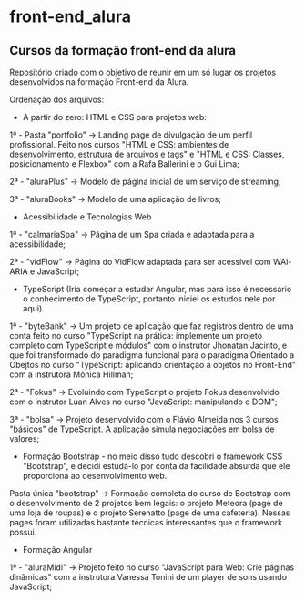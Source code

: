 # front-end_alura
## Cursos da formação front-end da alura
Repositório criado com o objetivo de reunir em um só lugar os projetos desenvolvidos na formação Front-end da Alura.

Ordenação dos arquivos:

- A partir do zero: HTML e CSS para projetos web:

1ª - Pasta "portfolio" -> Landing page de divulgação de um perfil profissional. Feito nos cursos "HTML e CSS: ambientes de desenvolvimento, estrutura de arquivos e tags" e "HTML e CSS: Classes, posicionamento e Flexbox" com a Rafa Ballerini e o Gui Lima;

2ª - "aluraPlus" -> Modelo de página inicial de um serviço de streaming;

3ª - "aluraBooks" -> Modelo de uma aplicação de livros;

- Acessibilidade e Tecnologias Web

1ª - "calmariaSpa" -> Página de um Spa criada e adaptada para a acessibilidade;

2ª - "vidFlow" -> Página do VidFlow adaptada para ser acessível com WAi-ARIA e JavaScript;

- TypeScript (Iria começar a estudar Angular, mas para isso é necessário o conhecimento de TypeScript, portanto iniciei os estudos nele por aqui).

1ª - "byteBank" -> Um projeto de aplicação que faz registros dentro de uma conta feito no curso "TypeScript na prática: implemente um projeto completo com TypeScript e módulos" com o instrutor Jhonatan Jacinto, e que foi transformado do paradigma funcional para o paradigma Orientado a Obejtos no curso "TypeScript: aplicando orientação a objetos no Front-End" com a instrutora Mônica Hillman;

2ª - "Fokus" -> Evoluindo com TypeScript o projeto Fokus desenvolvido com o instrutor Luan Alves no curso "JavaScript: manipulando o DOM";

3ª - "bolsa" -> Projeto desenvolvido com o Flávio Almeida nos 3 cursos "básicos" de TypeScript. A aplicação simula negociações em bolsa de valores;

- Formação Bootstrap - no meio disso tudo descobri o framework CSS "Bootstrap", e decidi estudá-lo por conta da facilidade absurda que ele proporciona ao desenvolvimento web.

Pasta única "bootstrap" -> Formação completa do curso de Bootstrap com o desenvolvimento de 2 projetos bem legais: o projeto Meteora (page de uma loja de roupas) e o projeto Serenatto (page de uma cafeteria). Nessas pages foram utilizadas bastante técnicas interessantes que o framework possui.

- Formação Angular

1ª - "aluraMidi" -> Projeto feito no curso "JavaScript para Web: Crie páginas dinâmicas" com a instrutora Vanessa Tonini de um player de sons usando JavaScript;

